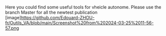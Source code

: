 Here you could find some useful tools for vheicle autonome. Please use the branch Master for all the newtest publication
[image]https://github.com/Edouard-ZHOU-fr/Outils_VA/blob/main/Screenshot%20from%202024-03-25%2011-56-57.png
